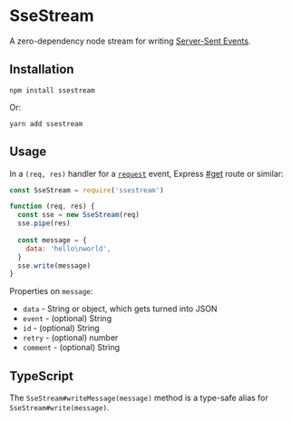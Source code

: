 # SseStream

A zero-dependency node stream for writing [Server-Sent Events](https://html.spec.whatwg.org/multipage/server-sent-events.html).

## Installation

```
npm install ssestream
```

Or:

```
yarn add ssestream
```

## Usage

In a `(req, res)` handler for a [`request`](https://nodejs.org/api/http.html#http_event_request) event, Express [#get](https://expressjs.com/en/4x/api.html#app.get.method) route or similar:

```javascript
const SseStream = require('ssestream')

function (req, res) {
  const sse = new SseStream(req)
  sse.pipe(res)
  
  const message = {
    data: 'hello\nworld',
  }
  sse.write(message)
}
```

Properties on `message`:

* `data` - String or object, which gets turned into JSON
* `event` - (optional) String
* `id` - (optional) String
* `retry` - (optional) number
* `comment` - (optional) String

## TypeScript

The `SseStream#writeMessage(message)` method is a type-safe alias for `SseStream#write(message)`.
